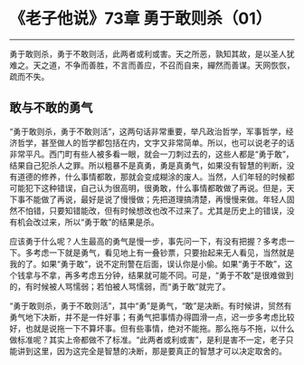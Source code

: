 # 《老子他说》73章 勇于敢则杀（01）

------

勇于敢则杀，勇于不敢则活，此两者或利或害。天之所恶，孰知其故，是以圣人犹难之。天之道，不争而善胜，不言而善应，不召而自来，繟然而善谋。天网恢恢，疏而不失。

## 敢与不敢的勇气

“勇于敢则杀，勇于不敢则活”，这两句话非常重要，举凡政治哲学，军事哲学，经济哲学，甚至做人的哲学都包括在内，文字又非常简单。所以，也可以说老子的话非常平凡。西门町有些人被多看一眼，就会一刀刺过去的，这些人都是“勇于敢”，结果自己犯杀人之罪。所以粗暴不是真勇，勇是真勇气，如果没有智慧的判断，没有道德的修养，什么事情都敢，那就会变成糊涂的废人。当然，人们年轻的时候都可能犯下这种错误，自己认为很高明，很勇敢，什么事情都敢做了再说。但是，天下事不能做了再说，最好是说了慢慢做；先把道理搞清楚，再慢慢来做。年轻人固然不怕错，只要知错能改，但有时候想改也改不过来了。尤其是历史上的错误，没有机会改过来，所以“勇于敢”的结果是杀。

应该勇于什么呢？人生最高的勇气是慢一步，事先问一下，有没有把握？多考虑一下。多考虑一下就是勇气，看见地上有一叠钞票，只要抬起来无人看见，当然就是我的了。如果“勇于敢”，说不定刑警在后面，误认你是小偷。如果“勇于不敢”，这个钱拿与不拿，再多考虑五分钟，结果就可能不同。可是，“勇于不敢”是很难做到的，有时候被人骂懦弱；若怕被人骂懦弱，而“勇于敢”就完了。

“勇于敢则杀，勇于不敢则活”，其中“勇”是勇气，“敢”是决断。有时候讲，贸然有勇气地下决断，并不是一件好事；有勇气把事情办得圆滑一点，迟一步多考虑比较好，也就是说拖一下不算坏事。但有些事情，绝对不能拖。那么拖与不拖，以什么做标准呢？其实上帝都做不了标准。“此两者或利或害”，是利是害不一定，老子只能讲到这里，因为这完全是智慧的决断，那是要真正的智慧才可以决定取舍的。